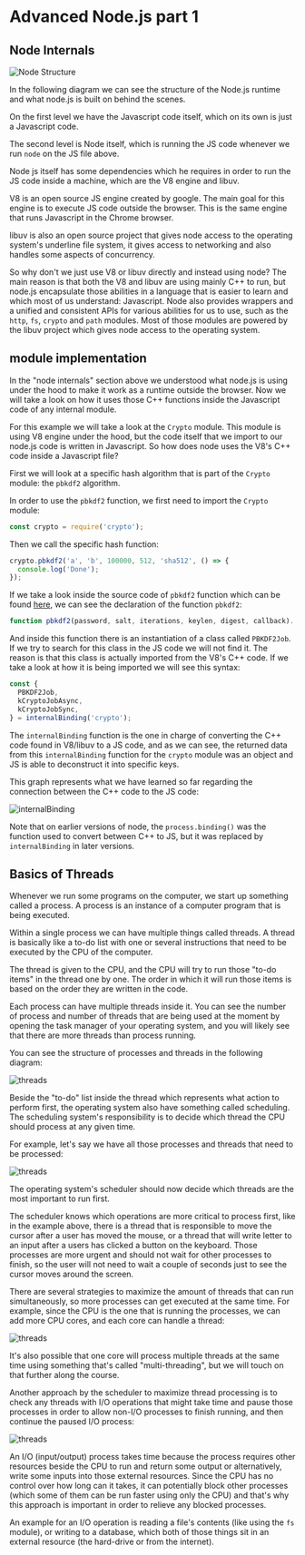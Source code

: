 # Advanced Node.js part 1

## Node Internals

![Node Structure](assets/images/node-structure.png)

In the following diagram we can see the structure of the Node.js runtime and what node.js is built on behind the scenes.

On the first level we have the Javascript code itself, which on its own is just a Javascript code.

The second level is Node itself, which is running the JS code whenever we run `node` on the JS file above.

Node js itself has some dependencies which he requires in order to run the JS code inside a machine, which are the V8 engine and libuv.

V8 is an open source JS engine created by google. The main goal for this engine is to execute JS code outside the browser. This is the same engine that runs Javascript in the Chrome browser.

libuv is also an open source project that gives node access to the operating system's underline file system, it gives access to networking and also handles some aspects of concurrency.

So why don't we just use V8 or libuv directly and instead using node? The main reason is that both the V8 and libuv are using mainly C++ to run, but node.js encapsulate those abilities in a language that is easier to learn and which most of us understand: Javascript.
Node also provides wrappers and a unified and consistent APIs for various abilities for us to use, such as the `http`, `fs`, `crypto` and `path` modules. Most of those modules are powered by the libuv project which gives node access to the operating system.


## module implementation
In the "node internals" section above we understood what node.js is using under the hood to make it work as a runtime outside the browser.
Now we will take a look on how it uses those C++ functions inside the Javascript code of any internal module.

For this example we will take a look at the `Crypto` module. This module is using V8 engine under the hood, but the code itself that we import to our node.js code is written in Javascript.
So how does node uses the V8's C++ code inside a Javascript file?

First we will look at a specific hash algorithm that is part of the `Crypto` module: the `pbkdf2` algorithm.

In order to use the `pbkdf2` function, we first need to import the `Crypto` module:

```javascript
const crypto = require('crypto');
```

Then we call the specific hash function:

```javascript
crypto.pbkdf2('a', 'b', 100000, 512, 'sha512', () => {
  console.log('Done');
});
```

If we take a look inside the source code of `pbkdf2` function which can be found [here](https://github.com/nodejs/node/blob/main/lib/internal/crypto/pbkdf2.js), we can see the declaration of the function `pbkdf2`:

```javascript
function pbkdf2(password, salt, iterations, keylen, digest, callback)....
```

And inside this function there is an instantiation of a class called `PBKDF2Job`. If we try to search for this class in the JS code we will not find it.
The reason is that this class is actually imported from the V8's C++ code. If we take a look at how it is being imported we will see this syntax:

```javascript
const {
  PBKDF2Job,
  kCryptoJobAsync,
  kCryptoJobSync,
} = internalBinding('crypto');
```

The `internalBinding` function is the one in charge of converting the C++ code found in V8/libuv to a JS code, and as we can see, the returned data from this `internalBinding` function for the `crypto` module was an object and JS is able to deconstruct it into specific keys.

This graph represents what we have learned so far regarding the connection between the C++ code to the JS code:

![internalBinding](assets/images/internalBinding.png)

Note that on earlier versions of node, the `process.binding()` was the function used to convert between C++ to JS, but it was replaced by `internalBinding` in later versions.


## Basics of Threads
Whenever we run some programs on the computer, we start up something called a process. A process is an instance of a computer program that is being
executed.

Within a single process we can have multiple things called threads. A thread is basically like a to-do list with one or several instructions that need to be executed by the CPU of the computer.

The thread is given to the CPU, and the CPU will try to run those "to-do items" in the thread one by one. The order in which it will run those items is based on the order they are written in the code.

Each process can have multiple threads inside it. You can see the number of process and number of threads that are being used at the moment by opening the task manager of your operating system, and you will likely see that there are more threads than process running.

You can see the structure of processes and threads in the following diagram:

![threads](assets/images/threads.png)

Beside the "to-do" list inside the thread which represents what action to perform first, the operating system also have something called scheduling.
The scheduling system's responsibility is to decide which thread the CPU should process at any given time.

For example, let's say we have all those processes and threads that need to be processed:

![threads](assets/images/scheduling.png)

The operating system's scheduler should now decide which threads are the most important to run first.

The scheduler knows which operations are more critical to process first, like in the example above, there is a thread that is responsible to
move the cursor after a user has moved the mouse, or a thread that will write letter to an input after a users has clicked a button on the keyboard.
Those processes are more urgent and should not wait for other processes to finish, so the user will not need to wait a couple of seconds just to see the cursor moves around the screen.

There are several strategies to maximize the amount of threads that can run simultaneously, so more processes can get executed at the same time.
For example, since the CPU is the one that is running the processes, we can add more CPU cores, and each core can handle a thread:

![threads](assets/images/more-cpu.png)

It's also possible that one core will process multiple threads at the same time using something that's called "multi-threading", but we will touch on that further along the course.

Another approach by the scheduler to maximize thread processing is to check any threads with I/O operations that might take time and pause those processes in order
to allow non-I/O processes to finish running, and then continue the paused I/O process:

![threads](assets/images/io-thread.png)

An I/O (input/output) process takes time because the process requires other resources beside the CPU to run and return some output or alternatively, write some inputs into those external resources.
Since the CPU has no control over how long can it takes, it can potentially block other processes (which some of them can be run faster using only the CPU) and that's why this approach is important in order to relieve any blocked processes.

An example for an I/O operation is reading a file's contents (like using the `fs` module), or writing to a database, which both of those things sit in an external resource (the hard-drive or from the internet).











